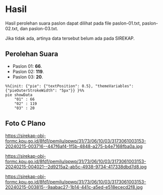 # Hasil

Hasil perolehan suara paslon dapat dilihat pada file paslon-01.txt, paslon-02.txt, dan paslon-03.txt.

Jika tidak ada, artinya data tersebut belum ada pada SIREKAP.

## Perolehan Suara

 * Paslon 01: **66**.
 * Paslon 02: **119**.
 * Paslon 03: **20**.

```mermaid
%%{init: {"pie": {"textPosition": 0.5}, "themeVariables": {"pieOuterStrokeWidth": "5px"}} }%%
pie showData
    "01" : 66
    "02" : 119
    "03" : 20
```
## Foto C Plano

https://sirekap-obj-formc.kpu.go.id/8fd1/pemilu/ppwp/31/73/06/10/03/3173061003153-20240215-003716--447f6af4-1f5b-4848-a275-b4e7168fba0a.jpg

https://sirekap-obj-formc.kpu.go.id/8fd1/pemilu/ppwp/31/73/06/10/03/3173061003153-20240215-004021--2d9215a2-ab5c-4938-9734-417338dbd7d8.jpg

https://sirekap-obj-formc.kpu.go.id/8fd1/pemilu/ppwp/31/73/06/10/03/3173061003153-20240215-003815--9aabac27-1b14-441c-a5ed-e518ececd2f8.jpg
